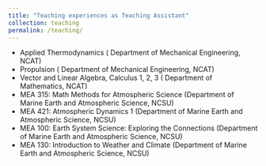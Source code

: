 ```yaml
---
title: "Teaching experiences as Teaching Assistant"
collection: teaching
permalink: /teaching/
---
```


- Applied Thermodynamics ( Department of Mechanical Engineering, NCAT)
- Propulsion ( Department of Mechanical Engineering, NCAT)
- Vector and Linear Algebra, Calculus 1, 2, 3 ( Department of Mathematics, NCAT)
- MEA 315: Math Methods for Atmospheric Science (Department of Marine Earth and Atmospheric Science, NCSU)
- MEA 421: Atmospheric Dynamics 1 (Department of Marine Earth and Atmospheric Science, NCSU)
- MEA 100: Earth System Science: Exploring the Connections (Department of Marine Earth and Atmospheric Science, NCSU)
- MEA 130: Introduction to Weather and Climate (Department of Marine Earth and Atmospheric Science, NCSU)
